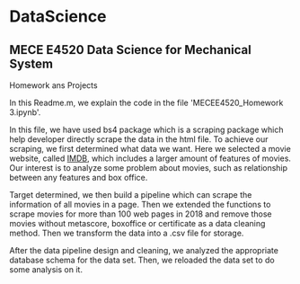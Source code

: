 # DataScience
## MECE E4520 Data Science for Mechanical System
Homework ans Projects

In this Readme.m, we explain the code in the file 'MECEE4520_Homework 3.ipynb'.

In this file, we have used bs4 package which is a scraping package which help developer directly scrape the data in the html file. To achieve our scraping, we first determined what data we want. Here we selected a movie website, called [IMDB](www.imdb.com), which includes a larger amount of features of movies. Our interest is to analyze some problem about movies, such as relationship between any features and box office.

Target determined, we then build a pipeline which can scrape the information of all movies in a page. Then we extended the functions to scrape movies for more than 100 web pages in 2018 and remove those movies without metascore, boxoffice or certificate as a data cleaning method. Then we transform the data into a .csv file for storage.

After the data pipeline design and cleaning, we analyzed the appropriate database schema for the data set. Then, we reloaded the data set to do some analysis on it.
